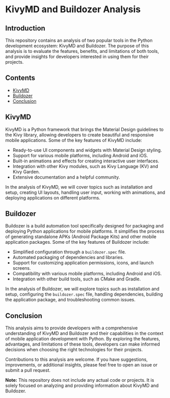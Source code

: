 

<body>
  <h1>KivyMD and Buildozer Analysis</h1>

  <h2>Introduction</h2>

  <p>This repository contains an analysis of two popular tools in the Python development ecosystem: KivyMD and Buildozer. The purpose of this analysis is to evaluate the features, benefits, and limitations of both tools, and provide insights for developers interested in using them for their projects.</p>

  <h2>Contents</h2>

  <ul>
    <li><a href="#kivymd">KivyMD</a></li>
    <li><a href="#buildozer">Buildozer</a></li>
    <li><a href="#conclusion">Conclusion</a></li>
  </ul>

  <h2 id="kivymd">KivyMD</h2>

  <p>KivyMD is a Python framework that brings the Material Design guidelines to the Kivy library, allowing developers to create beautiful and responsive mobile applications. Some of the key features of KivyMD include:</p>

  <ul>
    <li>Ready-to-use UI components and widgets with Material Design styling.</li>
    <li>Support for various mobile platforms, including Android and iOS.</li>
    <li>Built-in animations and effects for creating interactive user interfaces.</li>
    <li>Integration with other Kivy modules, such as Kivy Language (KV) and Kivy Garden.</li>
    <li>Extensive documentation and a helpful community.</li>
  </ul>

  <p>In the analysis of KivyMD, we will cover topics such as installation and setup, creating UI layouts, handling user input, working with animations, and deploying applications on different platforms.</p>

  <h2 id="buildozer">Buildozer</h2>

  <p>Buildozer is a build automation tool specifically designed for packaging and deploying Python applications for mobile platforms. It simplifies the process of generating standalone APKs (Android Package Kits) and other mobile application packages. Some of the key features of Buildozer include:</p>

  <ul>
    <li>Simplified configuration through a <code>buildozer.spec</code> file.</li>
    <li>Automated packaging of dependencies and libraries.</li>
    <li>Support for customizing application permissions, icons, and launch screens.</li>
    <li>Compatibility with various mobile platforms, including Android and iOS.</li>
    <li>Integration with other build tools, such as CMake and Gradle.</li>
  </ul>

  <p>In the analysis of Buildozer, we will explore topics such as installation and setup, configuring the <code>buildozer.spec</code> file, handling dependencies, building the application package, and troubleshooting common issues.</p>

  <h2 id="conclusion">Conclusion</h2>

  <p>This analysis aims to provide developers with a comprehensive understanding of KivyMD and Buildozer and their capabilities in the context of mobile application development with Python. By exploring the features, advantages, and limitations of these tools, developers can make informed decisions when choosing the right technologies for their projects.</p>

  <p>Contributions to this analysis are welcome. If you have suggestions, improvements, or additional insights, please feel free to open an issue or submit a pull request.</p>

  <p><strong>Note:</strong> This repository does not include any actual code or projects. It is solely focused on analyzing and providing information about KivyMD and Buildozer.</p>
</body>

</html>
